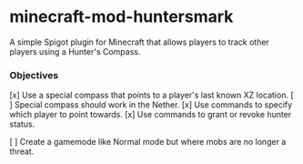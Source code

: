 ﻿# minecraft-mod-huntersmark

A simple Spigot plugin for Minecraft that allows players to track other players using a Hunter's Compass.

### Objectives
[x] Use a special compass that points to a player's last known XZ location.
[ ] Special compass should work in the Nether.
[x] Use commands to specify which player to point towards.
[x] Use commands to grant or revoke hunter status.

[ ] Create a gamemode like Normal mode but where mobs are no longer a threat.
